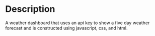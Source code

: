 # Description
A weather dashboard that uses an api key to show a five day weather forecast and is constructed using javascript, css, and html.
